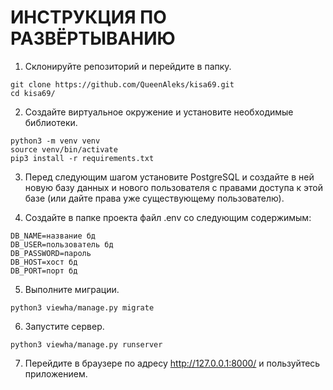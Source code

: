 # ИНСТРУКЦИЯ ПО РАЗВЁРТЫВАНИЮ #

1. Склонируйте репозиторий и перейдите в папку.
```
git clone https://github.com/QueenAleks/kisa69.git
cd kisa69/
```

2. Создайте виртуальное окружение и установите необходимые библиотеки.
```
python3 -m venv venv
source venv/bin/activate
pip3 install -r requirements.txt
```

3. Перед следующим шагом установите PostgreSQL и создайте в ней новую базу данных и нового пользователя с правами доступа к этой базе (или дайте права уже существующему пользователю).

4. Создайте в папке проекта файл .env со следующим содержимым:
```
DB_NAME=название бд
DB_USER=пользователь бд
DB_PASSWORD=пароль
DB_HOST=хост бд
DB_PORT=порт бд
```

5. Выполните миграции.
```
python3 viewha/manage.py migrate
```

6. Запустите сервер.
```
python3 viewha/manage.py runserver
```

7. Перейдите в браузере по адресу http://127.0.0.1:8000/ и пользуйтесь приложением.
